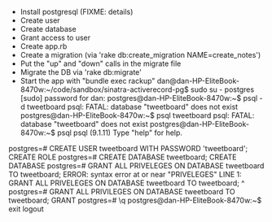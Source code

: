 - Install postgresql (FIXME: details)
- Create user
- Create database
- Grant access to user
- Create app.rb
- Create a migration (via 'rake db:create_migration NAME=create_notes')
- Put the "up" and "down" calls in the migrate file
- Migrate the DB via 'rake db:migrate'
- Start the app with "bundle exec rackup"
dan@dan-HP-EliteBook-8470w:~/code/sandbox/sinatra-activerecord-pg$ sudo su - postgres
[sudo] password for dan: 
postgres@dan-HP-EliteBook-8470w:~$ psql -d tweetboard
psql: FATAL:  database "tweetboard" does not exist
postgres@dan-HP-EliteBook-8470w:~$ psql tweetboard
psql: FATAL:  database "tweetboard" does not exist
postgres@dan-HP-EliteBook-8470w:~$ psql
psql (9.1.11)
Type "help" for help.

postgres=# CREATE USER tweetboard WITH PASSWORD 'tweetboard';
CREATE ROLE
postgres=# CREATE DATABASE tweetboard;
CREATE DATABASE
postgres=# GRANT ALL PRIVELEGES ON DATABASE tweetboard TO tweetboard;
ERROR:  syntax error at or near "PRIVELEGES"
LINE 1: GRANT ALL PRIVELEGES ON DATABASE tweetboard TO tweetboard;
                  ^
postgres=# GRANT ALL PRIVILEGES ON DATABASE tweetboard TO tweetboard;
GRANT
postgres=# \q
postgres@dan-HP-EliteBook-8470w:~$ exit
logout

